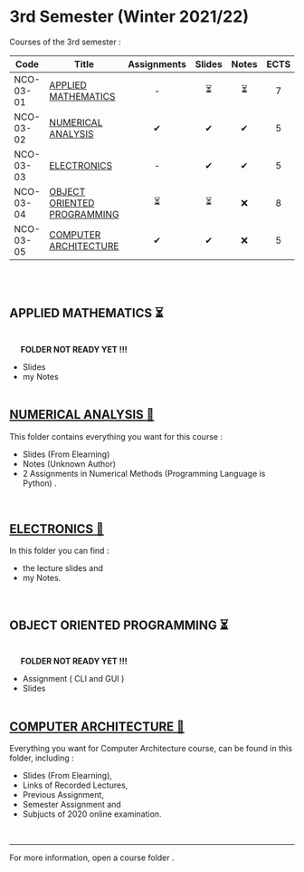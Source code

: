# 3rd Semester (Winter 2021/22)

Courses of the 3rd semester :

| Code      | Title                                | Assignments | Slides | Notes | ECTS |
| --------- | ------------------------------------ | :---------: | :----: | :---: | :--: | 
| NCO-03-01 | [APPLIED MATHEMATICS](https://github.com/tsingi-chris/CSD-Auth/tree/main/3rd%20Semester#applied-mathematics-)               | -          | ⏳     | ⏳   | 7    | 
| NCO-03-02 | [NUMERICAL ANALYSIS](https://github.com/tsingi-chris/CSD-Auth/tree/main/3rd%20Semester#numerical-analysis-)                | ✔          | ✔      | ✔    | 5    |
| NCO-03-03 | [ELECTRONICS](https://github.com/tsingi-chris/CSD-Auth/tree/main/3rd%20Semester#electronics-)                       | -          | ✔      |  ✔   | 5    |
| NCO-03-04 | [OBJECT ORIENTED PROGRAMMING](https://github.com/tsingi-chris/CSD-Auth/tree/main/3rd%20Semester#object-oriented-programming-)       | ⏳         | ⏳     | ❌   | 8    |
| NCO-03-05 | [COMPUTER ARCHITECTURE](https://github.com/tsingi-chris/CSD-Auth/tree/main/3rd%20Semester#computer-architecture-)             | ✔          | ✔      | ❌   | 5    |
 
<br /><br />

## APPLIED MATHEMATICS ⏳

<br />&nbsp;&nbsp;&nbsp;&nbsp;&nbsp;**FOLDER NOT READY YET !!!**
- Slides 
- my Notes<br /><br />

## [NUMERICAL ANALYSIS 📂](https://github.com/tsingi-chris/CSD-Auth/tree/main/3rd%20Semester/Numerical-Analysis)

This folder contains everything you want for this course :  
- Slides (From Elearning)
- Notes (Unknown Author)
- 2 Assignments in Numerical Methods (Programming Language is Python) .

<br/>

## [ELECTRONICS 📂](https://github.com/tsingi-chris/CSD-Auth/tree/main/3rd%20Semester/Electronics)

In this folder you can find :
- the lecture slides and
- my Notes. 

<br />

## OBJECT ORIENTED PROGRAMMING ⏳

<br />&nbsp;&nbsp;&nbsp;&nbsp;&nbsp;**FOLDER NOT READY YET !!!**
- Assignment ( CLI and GUI )
- Slides <br /><br />

## [COMPUTER ARCHITECTURE 📂](https://github.com/tsingi-chris/CSD-Auth/tree/main/3rd%20Semester/Computer%20Architecture)

Everything you want for Computer Architecture course, can be found in this folder, including :
* Slides (From Elearning),
* Links of Recorded Lectures,
* Previous Assignment,
* Semester Assignment and
* Subjucts of 2020 online examination.

<br />

<hr />
For more information, open a course folder .